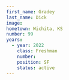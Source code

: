 ```yaml
---
first_name: Gradey
last_name: Dick
image: 
hometown: Wichita, KS
number: 99
years:
  - year: 2022
    class: Freshman
    number: 
    position: SF
    status: active
---
```

